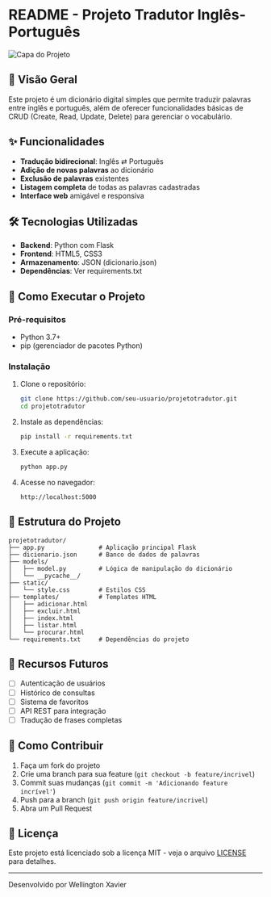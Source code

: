 # README - Projeto Tradutor Inglês-Português

![Capa do Projeto](Xavier-sa/projetotradutor/projeto-tradutor.png)

## 📌 Visão Geral
Este projeto é um dicionário digital simples que permite traduzir palavras entre inglês e português, além de oferecer funcionalidades básicas de CRUD (Create, Read, Update, Delete) para gerenciar o vocabulário.

## ✨ Funcionalidades
- **Tradução bidirecional**: Inglês ⇄ Português
- **Adição de novas palavras** ao dicionário
- **Exclusão de palavras** existentes
- **Listagem completa** de todas as palavras cadastradas
- **Interface web** amigável e responsiva

## 🛠️ Tecnologias Utilizadas
- **Backend**: Python com Flask
- **Frontend**: HTML5, CSS3
- **Armazenamento**: JSON (dicionario.json)
- **Dependências**: Ver requirements.txt

## 🚀 Como Executar o Projeto

### Pré-requisitos
- Python 3.7+
- pip (gerenciador de pacotes Python)

### Instalação
1. Clone o repositório:
   ```bash
   git clone https://github.com/seu-usuario/projetotradutor.git
   cd projetotradutor
   ```

2. Instale as dependências:
   ```bash
   pip install -r requirements.txt
   ```

3. Execute a aplicação:
   ```bash
   python app.py
   ```

4. Acesse no navegador:
   ```
   http://localhost:5000
   ```

## 📂 Estrutura do Projeto
```
projetotradutor/
├── app.py               # Aplicação principal Flask
├── dicionario.json      # Banco de dados de palavras
├── models/
│   ├── model.py         # Lógica de manipulação do dicionário
│   └── __pycache__/
├── static/
│   └── style.css        # Estilos CSS
├── templates/           # Templates HTML
│   ├── adicionar.html
│   ├── excluir.html
│   ├── index.html
│   ├── listar.html
│   └── procurar.html
└── requirements.txt     # Dependências do projeto
```

## 🌟 Recursos Futuros
- [ ] Autenticação de usuários
- [ ] Histórico de consultas
- [ ] Sistema de favoritos
- [ ] API REST para integração
- [ ] Tradução de frases completas

## 🤝 Como Contribuir
1. Faça um fork do projeto
2. Crie uma branch para sua feature (`git checkout -b feature/incrivel`)
3. Commit suas mudanças (`git commit -m 'Adicionando feature incrível'`)
4. Push para a branch (`git push origin feature/incrivel`)
5. Abra um Pull Request

## 📄 Licença
Este projeto está licenciado sob a licença MIT - veja o arquivo [LICENSE](LICENSE) para detalhes.

---

Desenvolvido  por Wellington Xavier 